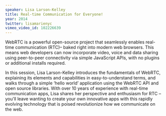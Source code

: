 ```yaml
---
speaker: Lisa Larson-Kelley
title: Real-time Communication for Everyone!
year: 2014
twitter: lisamarienyc
vimeo_video_id: 102226639
---
```


WebRTC is a powerful open-source project that seamlessly enables real-time communication (RTC)– baked right into modern web browsers. This means web developers can now incorporate video, voice and data sharing using peer-to-peer connectivity via simple JavaScript APIs, with no plugins or additional installs required.

In this session, Lisa Larson-Kelley introduces the fundamentals of WebRTC, explaining its elements and capabilities in easy-to-understand terms, and walks through a simple ‘hello world’ application using the WebRTC API and open source libraries. With over 10 years of experience with real-time communication apps, Lisa shares her perspective and enthusiasm for RTC – you'll leave wanting to create your own innovative apps with this rapidly evolving technology that is poised revolutionize how we communicate on the web.
